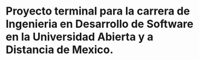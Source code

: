 # Proyecto terminal para la carrera de Ingenieria en Desarrollo de Software en la Universidad Abierta y a Distancia de Mexico.
